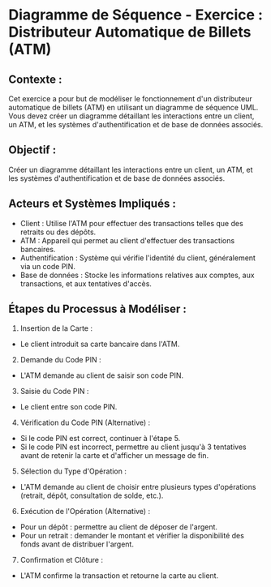 # Diagramme de Séquence - Exercice : Distributeur Automatique de Billets (ATM)

## Contexte :

Cet exercice a pour but de modéliser le fonctionnement d'un distributeur automatique de billets (ATM) en utilisant un
diagramme de séquence UML. Vous devez créer un diagramme détaillant les interactions entre un client, un ATM, et les
systèmes d'authentification et de base de données associés.

## Objectif :

Créer un diagramme détaillant les interactions entre un client, un ATM, et les systèmes d'authentification et de base de
données associés.

## Acteurs et Systèmes Impliqués :

- Client : Utilise l'ATM pour effectuer des transactions telles que des retraits ou des dépôts.
- ATM : Appareil qui permet au client d'effectuer des transactions bancaires.
- Authentification : Système qui vérifie l'identité du client, généralement via un code PIN.
- Base de données : Stocke les informations relatives aux comptes, aux transactions, et aux tentatives d'accès.

## Étapes du Processus à Modéliser :

1. Insertion de la Carte :

- Le client introduit sa carte bancaire dans l'ATM.

2. Demande du Code PIN :

- L'ATM demande au client de saisir son code PIN.

3. Saisie du Code PIN :

- Le client entre son code PIN.

4. Vérification du Code PIN (Alternative) :

- Si le code PIN est correct, continuer à l'étape 5.
- Si le code PIN est incorrect, permettre au client jusqu'à 3 tentatives avant de retenir la carte et d'afficher un
  message de fin.

5. Sélection du Type d'Opération :

- L'ATM demande au client de choisir entre plusieurs types d'opérations (retrait, dépôt, consultation de solde, etc.).

6. Exécution de l'Opération (Alternative) :

- Pour un dépôt : permettre au client de déposer de l'argent.
- Pour un retrait : demander le montant et vérifier la disponibilité des fonds avant de distribuer l'argent.

7. Confirmation et Clôture :

- L'ATM confirme la transaction et retourne la carte au client.
